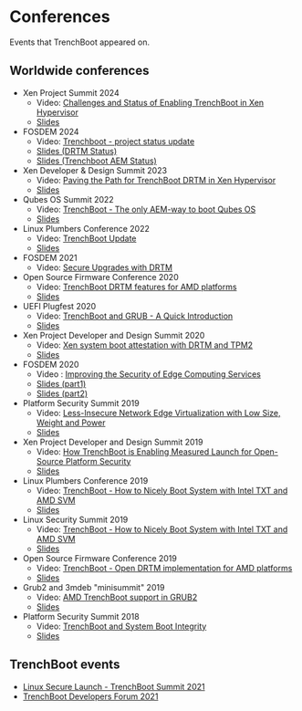 # Conferences

Events that TrenchBoot appeared on.

## Worldwide conferences

- Xen Project Summit 2024
    + Video:
    [Challenges and Status of Enabling TrenchBoot in Xen Hypervisor](https://www.youtube.com/watch?v=RVK52BCM-ZM)
    + [Slides](slides/trenchboot_in_xen_2024.pdf)
- FOSDEM 2024
    + Video:
    [Trenchboot - project status update](https://video.fosdem.org/2024/aw1126/fosdem-2024-3724-trenchboot-project-status-update.av1.webm)
    + [Slides (DRTM Status)](slides/DRTM-presentation-FOSDEM_2024.pdf)
    + [Slides (Trenchboot AEM Status)](slides/TrenchBoot_AEM_Project_Status_fosdem_2024.pdf)
- Xen Developer & Design Summit 2023
    + Video:
    [Paving the Path for TrenchBoot DRTM in Xen Hypervisor](https://www.youtube.com/watch?v=A9GrlQsQc7Q?start=8152)
    + [Slides](slides/Paving_the_Path_for_TrenchBoot_DRTM_in_Xen_Hypervisor.pdf)
- Qubes OS Summit 2022
    + Video:
    [TrenchBoot - The only AEM-way to boot Qubes OS](https://www.youtube.com/watch?v=A9GrlQsQc7Q&t=17440s)
    + [Slides](slides/TrenchBoot-the-only-AEM-way-to-boot-Qubes-OS_2022.pdf)
- Linux Plumbers Conference 2022
    + Video:
    [TrenchBoot Update](https://www.youtube.com/watch?v=FFh3fWvVv0o)
    + [Slides](slides/TrenchBoot%20-%20LPC%202022%20-%20Final.pdf)
- FOSDEM 2021
    + Video:
    [Secure Upgrades with DRTM](https://video.fosdem.org/2021/D.firmware/firmware_suwd.webm)
- Open Source Firmware Conference 2020
    + Video:
    [TrenchBoot DRTM features for AMD platforms](https://vimeo.com/488140434)
    + [Slides](slides/TrenchBoot_DRTM_features_for_AMD_platforms.pdf)
- UEFI Plugfest 2020
    + Video:
    [TrenchBoot and GRUB - A Quick Introduction](https://www.youtube.com/watch?v=8yd2c18R7u0)
    + [Slides](slides/TrenchBoot_UEFI_plugfest_2020.pdf)
- Xen Project Developer and Design Summit 2020
    + Video:
    [Xen system boot attestation with DRTM and TPM2](https://www.youtube.com/watch?v=SwByVrw7-08)
    + [Slides](slides/Xen-system-boot-attestation-with-DRTM-and-TPM2.pdf)
- FOSDEM 2020
    + Video :
    [Improving the Security of Edge Computing Services](https://video.fosdem.org/2020/K.4.601/firmware_itsoecs.mp4)
    + [Slides (part1)](slides/improving_the_security_of_edge_computing_services_fosdem_2020_part1.pdf)
    + [Slides (part2)](slides/fosdem_trenchboot_2020_part2.pdf)
- Platform Security Summit 2019
    + Video:
    [Less-Insecure Network Edge Virtualization with Low Size, Weight and Power](<>)
    + [Slides](slides/Less_Insecure_Network_Edge_Virtualization_with_Low_Size_Weight_and_Power.pdf)
- Xen Project Developer and Design Summit 2019
    + Video:
    [How TrenchBoot is Enabling Measured Launch for Open-Source Platform Security](https://www.youtube.com/watch?v=f0LZFSq4Ack)
    + [Slides](slides/How_TrenchBoot_is_Enabling_Measured_Launch_for_Open-Source_Platform_Security.pdf)
- Linux Plumbers Conference 2019
    + Video:
    [TrenchBoot - How to Nicely Boot System with Intel TXT and AMD SVM](https://www.youtube.com/watch?v=DbpCU9iSi4g)
    + [Slides](slides/trenchboot_lpc_20190906.final.dk.pdf)
- Linux Security Summit 2019
    + Video:
    [TrenchBoot - How to Nicely Boot System with Intel TXT and AMD SVM](https://www.youtube.com/watch?v=DbpCU9iSi4g)
    + [Slides](slides/trenchboot_How_to_nicely_boot_system_with_Intel_TXT_and_AMD_SVM.pdf)
- Open Source Firmware Conference 2019
    + Video:
    [TrenchBoot - Open DRTM implementation for AMD platforms](https://www.youtube.com/watch?v=9NcVjsSu59w)
    + [Slides](slides/TrenchBoot-Open_DRTM_implementation_for_AMD_platforms.pdf)
- Grub2 and 3mdeb "minisummit" 2019
    + Video:
    [AMD TrenchBoot support in GRUB2](https://www.youtube.com/watch?v=V1Pate0JeJo)
    + [Slides](slides/AMD-TrenchBoot-support-in-GRUB2.pdf)
- Platform Security Summit 2018
    + Video:
    [TrenchBoot and System Boot Integrity](https://www.youtube.com/watch?v=nKsD1QWVGtk)
    + [Slides](slides/PSEC2018-TrenchBoot-Daniel-Smith.pdf)

## TrenchBoot events

- [Linux Secure Launch - TrenchBoot Summit 2021](https://www.youtube.com/watch?v=xZoCtNV8Qs0)
- [TrenchBoot Developers Forum 2021](https://www.youtube.com/watch?v=qWMRcfQdc6c)
